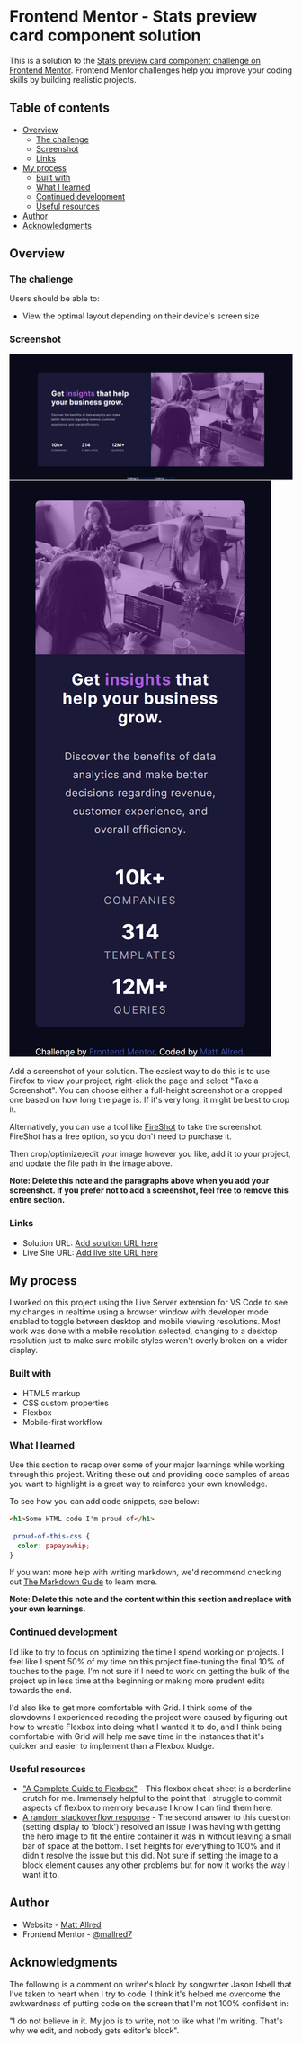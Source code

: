 # Frontend Mentor - Stats preview card component solution

This is a solution to the [Stats preview card component challenge on Frontend Mentor](https://www.frontendmentor.io/challenges/stats-preview-card-component-8JqbgoU62). Frontend Mentor challenges help you improve your coding skills by building realistic projects. 

## Table of contents

- [Overview](#overview)
  - [The challenge](#the-challenge)
  - [Screenshot](#screenshot)
  - [Links](#links)
- [My process](#my-process)
  - [Built with](#built-with)
  - [What I learned](#what-i-learned)
  - [Continued development](#continued-development)
  - [Useful resources](#useful-resources)
- [Author](#author)
- [Acknowledgments](#acknowledgments)

## Overview

### The challenge

Users should be able to:

- View the optimal layout depending on their device's screen size

### Screenshot

![](./images/screenshotdesktop.png)
![](./images/screenshotmobile.png)

Add a screenshot of your solution. The easiest way to do this is to use Firefox to view your project, right-click the page and select "Take a Screenshot". You can choose either a full-height screenshot or a cropped one based on how long the page is. If it's very long, it might be best to crop it.

Alternatively, you can use a tool like [FireShot](https://getfireshot.com/) to take the screenshot. FireShot has a free option, so you don't need to purchase it. 

Then crop/optimize/edit your image however you like, add it to your project, and update the file path in the image above.

**Note: Delete this note and the paragraphs above when you add your screenshot. If you prefer not to add a screenshot, feel free to remove this entire section.**

### Links

- Solution URL: [Add solution URL here](https://your-solution-url.com)
- Live Site URL: [Add live site URL here](https://your-live-site-url.com)

## My process

I worked on this project using the Live Server extension for VS Code to see my changes in realtime using a browser window with developer mode enabled to toggle between desktop and mobile viewing resolutions. Most work was done with a mobile resolution selected, changing to a desktop resolution just to make sure mobile styles weren't overly broken on a wider display.

### Built with

- HTML5 markup
- CSS custom properties
- Flexbox
- Mobile-first workflow

### What I learned

Use this section to recap over some of your major learnings while working through this project. Writing these out and providing code samples of areas you want to highlight is a great way to reinforce your own knowledge.

To see how you can add code snippets, see below:

```html
<h1>Some HTML code I'm proud of</h1>
```
```css
.proud-of-this-css {
  color: papayawhip;
}
```

If you want more help with writing markdown, we'd recommend checking out [The Markdown Guide](https://www.markdownguide.org/) to learn more.

**Note: Delete this note and the content within this section and replace with your own learnings.**

### Continued development

I'd like to try to focus on optimizing the time I spend working on projects. I feel like I spent 50% of my time on this project fine-tuning the final 10% of touches to the page. I'm not sure if I need to work on getting the bulk of the project up in less time at the beginning or making more prudent edits towards the end.

I'd also like to get more comfortable with Grid. I think some of the slowdowns I experienced recoding the project were caused by figuring out how to wrestle Flexbox into doing what I wanted it to do, and I think being comfortable with Grid will help me save time in the instances that it's quicker and easier to implement than a Flexbox kludge.

### Useful resources

- ["A Complete Guide to Flexbox"](https://css-tricks.com/snippets/css/a-guide-to-flexbox/) - This flexbox cheat sheet is a borderline crutch for me. Immensely helpful to the point that I struggle to commit aspects of flexbox to memory because I know I can find them here.
- [A random stackoverflow response](https://stackoverflow.com/questions/10266849/image-will-not-fill-div) - The second answer to this question (setting display to 'block') resolved an issue I was having with getting the hero image to fit the entire container it was in without leaving a small bar of space at the bottom. I set heights for everything to 100% and it didn't resolve the issue but this did. Not sure if setting the image to a block element causes any other problems but for now it works the way I want it to.

## Author

- Website - [Matt Allred](mattallred.dev)
- Frontend Mentor - [@mallred7](https://www.frontendmentor.io/profile/mallred7)

## Acknowledgments

The following is a comment on writer's block by songwriter Jason Isbell that I've taken to heart when I try to code. I think it's helped me overcome the awkwardness of putting code on the screen that I'm not 100% confident in: 

  "I do not believe in it. My job is to write, not to like what I'm writing. That's why we edit, and nobody gets editor's block".

